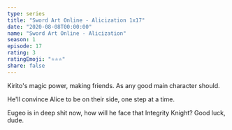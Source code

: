 ```yaml
---
type: series
title: "Sword Art Online - Alicization 1x17"
date: "2020-08-08T00:00:00"
name: "Sword Art Online - Alicization"
season: 1
episode: 17
rating: 3
ratingEmoji: "⭐️⭐️⭐️"
share: false
---
```


Kirito's magic power, making friends. As any good main character should.

He'll convince Alice to be on their side, one step at a time.

Eugeo is in deep shit now, how will he face that Integrity Knight? Good luck, dude.

